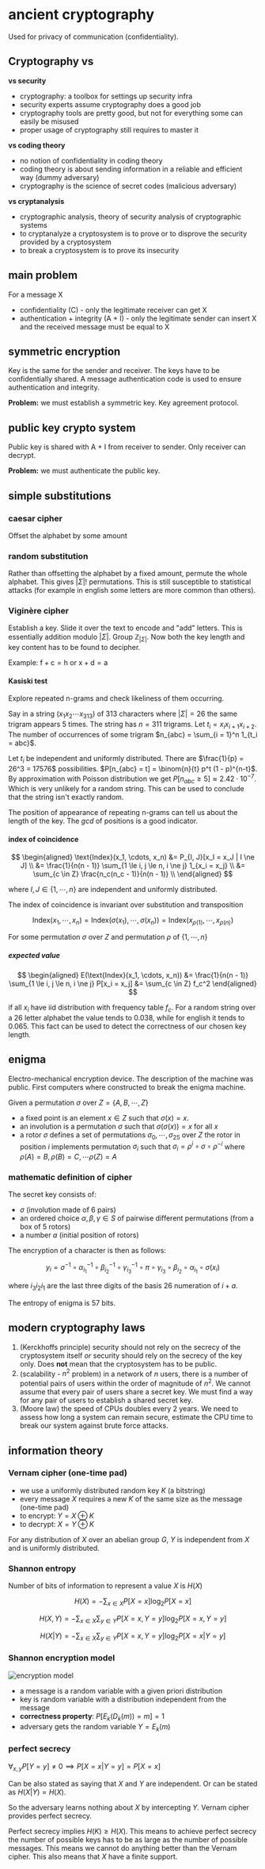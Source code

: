 # ancient cryptography

Used for privacy of communication (confidentiality).

## Cryptography vs

**vs security**

- cryptography: a toolbox for settings up security infra
- security experts assume cryptography does a good job
- cryptography tools are pretty good, but not for everything some can easily be misused
- proper usage of cryptography still requires to master it

**vs coding theory**

- no notion of confidentiality in coding theory
- coding theory is about sending information in a reliable and efficient way (dummy adversary)
- cryptography is the science of secret codes (malicious adversary)

**vs cryptanalysis**

- cryptographic analysis, theory of security analysis of cryptographic systems
- to cryptanalyze a cryptosystem is to prove or to disprove the security provided by a cryptosystem
- to break a cryptosystem is to prove its insecurity

## main problem

For a message X

- confidentiality (C) - only the legitimate receiver can get X
- authentication + integrity (A + I) - only the legitimate sender can insert X and the received message must be equal to X

## symmetric encryption

Key is the same for the sender and receiver. The keys have to be confidentially shared. A message authentication code is used to ensure authentication and integrity.

**Problem:** we must establish a symmetric key. Key agreement protocol.

## public key crypto system

Public key is shared with A + I from receiver to sender. Only receiver can decrypt.

**Problem:** we must authenticate the public key.

## simple substitutions

### caesar cipher

Offset the alphabet by some amount

### random substitution

Rather than offsetting the alphabet by a fixed amount, permute the whole alphabet. This gives $|\Sigma|!$ permutations. This is still susceptible to statistical attacks (for example in english some letters are more common than others).

### Viginère cipher

Establish a key. Slide it over the text to encode and "add" letters. This is essentially addition modulo $|\Sigma|$. Group $\mathbb Z_{|\Sigma|}$. Now both the key length and key content has to be found to decipher.

Example: $\text{f} + \text{c} = \text{h}$ or $\text{x} + \text{d} = \text{a}$

#### Kasiski test

Explore repeated n-grams and check likeliness of them occurring.

Say in a string ($x_1x_2 \cdots x_{313}$) of 313 characters where $|\Sigma| = 26$ the same trigram appears 5 times. The string has $n = 311$ trigrams. Let $t_i = x_ix_{i+1}x_{i+2}$. The number of occurrences of some trigram $n_{abc} = \sum_{i = 1}^n 1_{t_i = abc}$.

Let $t_i$ be independent and uniformly distributed. There are $\frac{1}{p} = 26^3 = 17576$ possibilities. $P[n_{abc} = t] = \binom{n}{t} p^t (1 - p)^{n-t}$. By approximation with Poisson distribution we get $P[n_{abc} \ge 5] \approx 2.42 \cdot 10^{-7}$. Which is very unlikely for a random string. This can be used to conclude that the string isn't exactly random.

The position of appearance of repeating n-grams can tell us about the length of the key. The $gcd$ of positions is a good indicator.

#### index of coincidence

$$
\begin{aligned}
	\text{Index}(x_1, \cdots, x_n) &= P_{I, J}[x_I = x_J | I \ne J] \\
																 &= \frac{1}{n(n - 1)} \sum_{1 \le i, j \le n, i \ne j} 1_{x_i = x_j} \\
																 &= \sum_{c \in Z} \frac{n_c(n_c - 1)}{n(n - 1)} \\
\end{aligned}
$$

where $I, J \in \{1, \cdots, n\}$ are independent and uniformly distributed.

The index of coincidence is invariant over substitution and transposition

$$
\text{Index}(x_1, \cdots, x_n) = \text{Index}(\sigma(x_1), \cdots, \sigma(x_n)) = \text{Index}(x_{\rho(1)}, \cdots, x_{\rho(n)})
$$

For some permutation $\sigma$ over $Z$ and permutation $\rho$ of $\{1, \cdots, n\}$

##### expected value

$$
\begin{aligned}
	E(\text{Index}(x_1, \cdots, x_n)) &= \frac{1}{n(n - 1)} \sum_{1 \le i, j \le n, i \ne j} P[x_i = x_j]
	&= \sum_{c \in Z} f_c^2
\end{aligned}
$$

if all $x_i$ have iid distribution with frequency table $f_c$. For a random string over a 26 letter alphabet the value tends to $0.038$, while for english it tends to $0.065$. This fact can be used to detect the correctness of our chosen key length.

## enigma

Electro-mechanical encryption device. The description of the machine was public. First computers where constructed to break the enigma machine.

Given a permutation $\sigma$ over $Z = \{A, B, \cdots, Z\}$

- a fixed point is an element $x \in Z$ such that $\sigma(x) = x$.
- an involution is a permutation $\sigma$ such that $\sigma(\sigma(x)) = x$ for all $x$
- a rotor $\sigma$ defines a set of permutations $\sigma_0, \cdots, \sigma_{25}$ over $Z$ the rotor in position $i$ implements permutation $\sigma_i$ such that $\sigma_i = \rho^i \circ \sigma \circ \rho^{-i}$ where $\rho(A) = B, \rho(B) = C, \cdots \rho(Z) = A$

### mathematic definition of cipher

The secret key consists of:

- $\sigma$ (involution made of 6 pairs)
- an ordered choice $\alpha, \beta, \gamma \in S$ of pairwise different permutations (from a box of 5 rotors)
- a number $a$ (initial position of rotors)

The encryption of a character is then as follows:

$$
y_i = \sigma^{-1} \circ \alpha^{-1}_{i_1} \circ \beta^{-1}_{i_2} \circ \gamma^{-1}_{i_3} \circ \pi \circ \gamma_{i_3} \circ \beta_{i_2} \circ \alpha_{i_1} \circ \sigma(x_i)
$$

where $i_3i_2i_1$ are the last three digits of the basis 26 numeration of $i + a$.

The entropy of enigma is 57 bits.

## modern cryptography laws

1. (Kerckhoffs principle) security should not rely on the secrecy of the cryptosystem itself _or_ security should rely on the secrecy of the key only. Does **not** mean that the cryptosystem has to be public.
2. (scalability - $n^2$ problem) in a network of $n$ users, there is a number of potential pairs of users within the order of magnitude of $n^2$. We cannot assume that every pair of users share a secret key. We must find a way for any pair of users to establish a shared secret key.
3. (Moore law) the speed of CPUs doubles every 2 years. We need to assess how long a system can remain secure, estimate the CPU time to break our system against brute force attacks.

## information theory

### Vernam cipher (one-time pad)

- we use a uniformly distributed random key $K$ (a bitstring)
- every message $X$ requires a new $K$ of the same size as the message (one-time pad)
- to encrypt: $Y = X \oplus K$
- to decrypt: $X = Y \oplus K$

For any distribution of $X$ over an abelian group $G$, $Y$ is independent from $X$ and is uniformly distributed.

### Shannon entropy

Number of bits of information to represent a value $X$ is $H(X)$

$$
  H(X) = -\sum_{x \in X} P[X = x]\log_2P[X = x]
$$

$$
	H(X, Y) = -\sum_{x \in X}\sum_{y \in Y} P[X = x, Y = y]\log_2P[X = x, Y = y]
$$

$$
	H(X | Y) = -\sum_{x \in X}\sum_{y \in Y} P[X = x, Y = y]\log_2P[X = x | Y = y]
$$

### Shannon encryption model

![encryption model](https://media.springernature.com/lw685/springer-static/image/prt%3A978-1-4419-5906-5%2F19/MediaObjects/978-1-4419-5906-5_19_Part_Fig1-3_HTML.gif)

- a message is a random variable with a given priori distribution
- key is random variable with a distribution independent from the message
- **correctness property**: $P[E_k(D_k(m)) = m] = 1$
- adversary gets the random variable $Y = E_k(m)$

### perfect secrecy

$\forall_{x, y} P[Y = y] \ne 0 \implies P[X = x | Y = y] = P[X = x]$

Can be also stated as saying that $X$ and $Y$ are independent. Or can be stated as $H(X|Y) = H(X)$.

So the adversary learns nothing about $X$ by intercepting $Y$. Vernam cipher provides perfect secrecy.

Perfect secrecy implies $H(K) \ge H(X)$. This means to achieve perfect secrecy the number of possible keys has to be as large as the number of possible messages. This means we cannot do anything better than the Vernam cipher. This also means that $X$ have a finite support.
